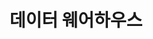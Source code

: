 ---
layout : default
title : 데이터 웨어하우스
nav_order : 1
has_children : true
permalink : /docs/DE/DW
parent : 데이터 엔지니어
---